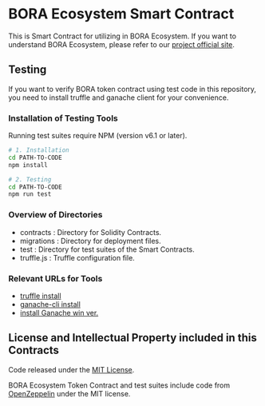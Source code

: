 # BORA Ecosystem Smart Contract

This is Smart Contract for utilizing in BORA Ecosystem. If you want to understand BORA Ecosystem, please refer to our [project official site](https://www.boraecosystem.com).

## Testing

If you want to verify BORA token contract using test code in this repository, you need to install truffle and ganache client for your convenience.

### Installation of Testing Tools

Running test suites require NPM (version v6.1 or later).

  
```sh
# 1. Installation
cd PATH-TO-CODE
npm install
```

```sh
# 2. Testing
cd PATH-TO-CODE
npm run test
```


### Overview of Directories

* contracts  : Directory for Solidity Contracts.
* migrations : Directory for deployment files.
* test : Directory for test suites of the Smart Contracts.
* truffle.js : Truffle configuration file.


### Relevant URLs for Tools

- [truffle install](http://truffleframework.com/docs/getting_started/installation)
- [ganache-cli install](https://www.npmjs.com/package/ganache-cli)
- [install Ganache win ver.](http://truffleframework.com/ganache/)



## License and Intellectual Property included in this Contracts

Code released under the [MIT License](https://github.com/BoraEcosystem/bora-token-contract/blob/master/LICENSE).

BORA Ecosystem Token Contract and test suites include code from [OpenZeppelin](https://github.com/OpenZeppelin/openzeppelin-solidity) under the MIT license.
